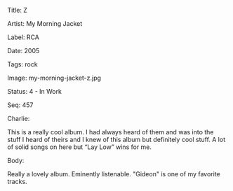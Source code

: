 Title:  Z

Artist: My Morning Jacket

Label:  RCA

Date:   2005

Tags:   rock

Image:  my-morning-jacket-z.jpg

Status: 4 - In Work

Seq:    457

Charlie: 

This is a really cool album. I had always heard of them and was into the stuff I heard of theirs and I knew of this album but definitely cool stuff. A lot of solid songs on here but “Lay Low” wins for me.


Body: 

Really a lovely album. Eminently listenable. "Gideon" is one of my favorite tracks. 

